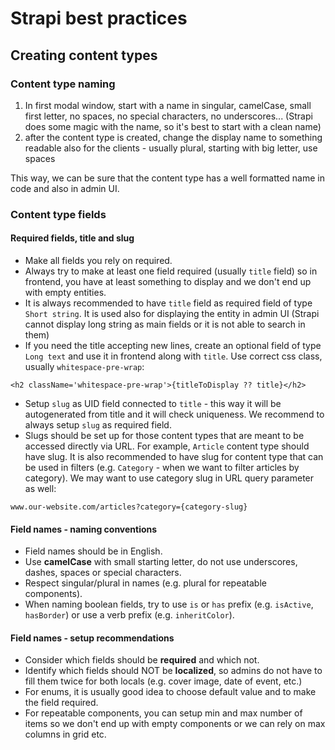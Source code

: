 # Strapi best practices

## Creating content types

### Content type naming

1. In first modal window, start with a name in singular, camelCase, small first letter, no spaces, no special characters, no underscores... (Strapi does some magic with the name, so it's best to start with a clean name)
2. after the content type is created, change the display name to something readable also for the clients - usually plural, starting with big letter, use spaces

This way, we can be sure that the content type has a well formatted name in code and also in admin UI.

### Content type fields

#### Required fields, title and slug

- Make all fields you rely on required.
- Always try to make at least one field required (usually `title` field) so in frontend, you have at least something to display and we don't end up with empty entities.
- It is always recommended to have `title` field as required field of type `Short string`. It is used also for displaying the entity in admin UI (Strapi cannot display long string as main fields or it is not able to search in them)
- If you need the title accepting new lines, create an optional field of type `Long text` and use it in frontend along with `title`. Use correct css class, usually `whitespace-pre-wrap`:

```tsx
<h2 className='whitespace-pre-wrap'>{titleToDisplay ?? title}</h2>
```

- Setup `slug` as UID field connected to `title` - this way it will be autogenerated from title and it will check uniqueness. We recommend to always setup `slug` as required field.
- Slugs should be set up for those content types that are meant to be accessed directly via URL. For example, `Article` content type should have slug. It is also recommended to have slug for content type that can be used in filters (e.g. `Category` - when we want to filter articles by category). We may want to use category slug in URL query parameter as well:

```
www.our-website.com/articles?category={category-slug}
```

#### Field names - naming conventions

- Field names should be in English.
- Use **camelCase** with small starting letter, do not use underscores, dashes, spaces or special characters.
- Respect singular/plural in names (e.g. plural for repeatable components).
- When naming boolean fields, try to use `is` or `has` prefix (e.g. `isActive`, `hasBorder`) or use a verb prefix (e.g. `inheritColor`).

#### Field names - setup recommendations

- Consider which fields should be **required** and which not.
- Identify which fields should NOT be **localized**, so admins do not have to fill them twice for both locals (e.g. cover image, date of event, etc.)
- For enums, it is usually good idea to choose default value and to make the field required.
- For repeatable components, you can setup min and max number of items so we don't end up with empty components or we can rely on max columns in grid etc.
